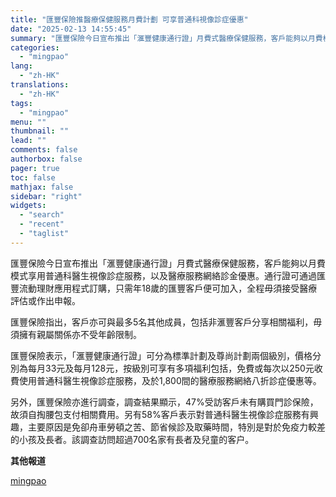 ```yaml
---
title: "匯豐保險推醫療保健服務月費計劃 可享普通科視像診症優惠"
date: "2025-02-13 14:55:45"
summary: "匯豐保險今日宣布推出「滙豐健康通行證」月費式醫療保健服務，客戶能夠以月費模式享用普通科醫生視像診症..."
categories:
  - "mingpao"
lang:
  - "zh-HK"
translations:
  - "zh-HK"
tags:
  - "mingpao"
menu: ""
thumbnail: ""
lead: ""
comments: false
authorbox: false
pager: true
toc: false
mathjax: false
sidebar: "right"
widgets:
  - "search"
  - "recent"
  - "taglist"
---
```


匯豐保險今日宣布推出「滙豐健康通行證」月費式醫療保健服務，客戶能夠以月費模式享用普通科醫生視像診症服務，以及醫療服務網絡診金優惠。通行證可通過匯豐流動理財應用程式訂購，只需年18歲的匯豐客戶便可加入，全程毋須接受醫療評估或作出申報。


匯豐保險指出，客戶亦可與最多5名其他成員，包括非滙豐客戶分享相關福利，毋須擁有親屬關係亦不受年齡限制。

匯豐保險表示，「滙豐健康通行證」可分為標準計劃及尊尚計劃兩個級別，價格分別為每月33元及每月128元，按級別可享有多項福利包括，免費或每次以250元收費使用普通科醫生視像診症服務，及於1,800間的醫療服務網絡八折診症優惠等。

另外，匯豐保險亦進行調查，調查結果顯示，47%受訪客戶未有購買門診保險，故須自掏腰包支付相關費用。另有58%客戶表示對普通科醫生視像診症服務有興趣，主要原因是免卻舟車勞頓之苦、節省候診及取藥時間，特別是對於免疫力較差的小孩及長者。該調查訪問超過700名家有長者及兒童的客户。

**其他報道**

[mingpao](https://finance.mingpao.com/fin/instantf/20250213/1739429503042/%e5%8c%af%e8%b1%90%e4%bf%9d%e9%9a%aa%e6%8e%a8%e9%86%ab%e7%99%82%e4%bf%9d%e5%81%a5%e6%9c%8d%e5%8b%99%e6%9c%88%e8%b2%bb%e8%a8%88%e5%8a%83-%e5%8f%af%e4%ba%ab%e6%99%ae%e9%80%9a%e7%a7%91%e8%a6%96%e5%83%8f%e8%a8%ba%e7%97%87%e5%84%aa%e6%83%a0)
